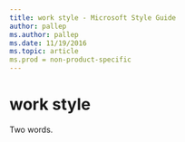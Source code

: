 ```yaml
---
title: work style - Microsoft Style Guide
author: pallep
ms.author: pallep
ms.date: 11/19/2016
ms.topic: article
ms.prod = non-product-specific
---
```


# work style

Two words.
